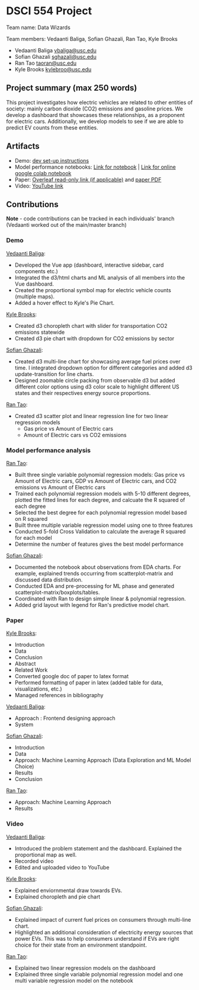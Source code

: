 # DSCI 554 Project

Team name: Data Wizards

Team members: Vedaanti Baliga, Sofian Ghazali, Ran Tao, Kyle Brooks

- Vedaanti Baliga <vbaliga@usc.edu>
- Sofian Ghazali <sghazali@usc.edu>
- Ran Tao <taoran@usc.edu>
- Kyle Brooks <kylebroo@usc.edu>

## Project summary (max 250 words)
This project investigates how electric vehicles are related to other entities of society: mainly carbon dioxide (CO2) emissions and
gasoline prices. We develop a dashboard that showcases these relationships, as a proponent for electric cars. Additionally, we develop models
to see if we are able to predict EV counts from these entities.

## Artifacts

- Demo: [dev set-up instructions](vue3-app/README.md)
- Model performance notebooks: [Link for notebook](model-performance-notebooks) | [Link for online google colab notebook](https://colab.research.google.com/drive/14kRb6bsNe_zPFzZKyygjSiA0OK2cSpFZ?usp=sharing)
- Paper: [Overleaf read-only link (if applicable)](https://www.overleaf.com/read/bfvbcgpqdsym) and [paper PDF](paper/paper.pdf)
- Video: [YouTube link](https://youtu.be/07OsRnzbzSk)

## Contributions
**Note** - code contributions can be tracked in each individuals' branch (Vedaanti worked out of the main/master branch)

### Demo

[Vedaanti Baliga](mailto:vbaliga@usc.edu):

- Developed the Vue app (dashboard, interactive sidebar, card components etc.)
- Integrated the d3/html charts and ML analysis of all members into the Vue dashboard.
- Created the proportional symbol map for electric vehicle counts (multiple maps).
- Added a hover effect to Kyle's Pie Chart.

[Kyle Brooks](mailto:kylebroo@usc.edu):

- Created d3 choropleth chart with slider for transportation CO2 emissions statewide
- Created d3 pie chart with dropdown for CO2 emissions by sector 

[Sofian Ghazali](mailto:sghazali@usc.edu):

- Created d3 multi-line chart for showcasing average fuel prices over time. I integrated dropdown option for different categories and added d3 update-transition for line charts.
- Designed zoomable circle packing from observable d3 but added different color options using d3 color scale to highlight different US states and their respectives energy source proportions.


[Ran Tao](mailto:taoran@usc.edu):

- Created d3 scatter plot and linear regression line for two linear regression models
  - Gas price vs Amount of Electric cars
  - Amount of Electric cars vs CO2 emissions

### Model performance analysis

[Ran Tao](mailto:taoran@usc.edu):

- Built three single variable polynomial regression models: Gas price vs Amount of Electric cars, GDP vs Amount of Electric cars, and CO2 emissions vs Amount of Electric cars
- Trained each polynomial regression models with 5-10 different degrees, plotted the fitted lines for each degree, and calcuate the R squared of each degree
- Selected the best degree for each polynomial regression model based on R squared
- Built three multiple variable regression model using one to three features
- Conducted 5-fold Cross Validation to calculate the average R squared for each model
- Determine the number of features gives the best model performance

[Sofian Ghazali](mailto:sghazali@usc.edu):

- Documented the notebook about observations from EDA charts. For example, explained trends occurring from scatterplot-matrix and discussed data distribution. 
- Conducted EDA and pre-processing for ML phase and generated scatterplot-matrix/boxplots/tables. 
- Coordinated with Ran to design simple linear & polynomial regression. 
- Added grid layout with legend for Ran's predictive model chart. 


### Paper

[Kyle Brooks](mailto:kylebroo@usc.edu):

- Introduction
- Data
- Conclusion
- Abstract
- Related Work
- Converted google doc of paper to latex format
- Performed formatting of paper in latex (added table for data, visualizations, etc.)
- Managed references in bibliography 


[Vedaanti Baliga](mailto:vbaliga@usc.edu):

- Approach : Frontend designing approach
- System

[Sofian Ghazali](mailto:sghazali@usc.edu):

- Introduction
- Data
- Approach: Machine Learning Approach (Data Exploration and ML Model Choice)
- Results
- Conclusion

[Ran Tao](mailto:taoran@usc.edu):
- Approach: Machine Learning Approach
- Results


### Video

[Vedaanti Baliga](mailto:vbaliga@usc.edu):
- Introduced the problem statement and the dashboard. Explained the proportional map as well.
- Recorded video
- Edited and uploaded video to YouTube

[Kyle Brooks](mailto:kylebroo@usc.edu):
- Explained enviornmental draw towards EVs.
- Explained choropleth and pie chart

[Sofian Ghazali](mailto:sghazali@usc.edu):
- Explained impact of current fuel prices on consumers through multi-line chart.
- Highlighted an additional consideration of electricity energy sources that power EVs. This was to help consumers understand if EVs are right choice for their state from an environment standpoint.

[Ran Tao](mailto:taoran@usc.edu):
- Explained two linear regression models on the dashboard
- Explained three single variable polynomial regression model and one multi variable regression model on the notebook
